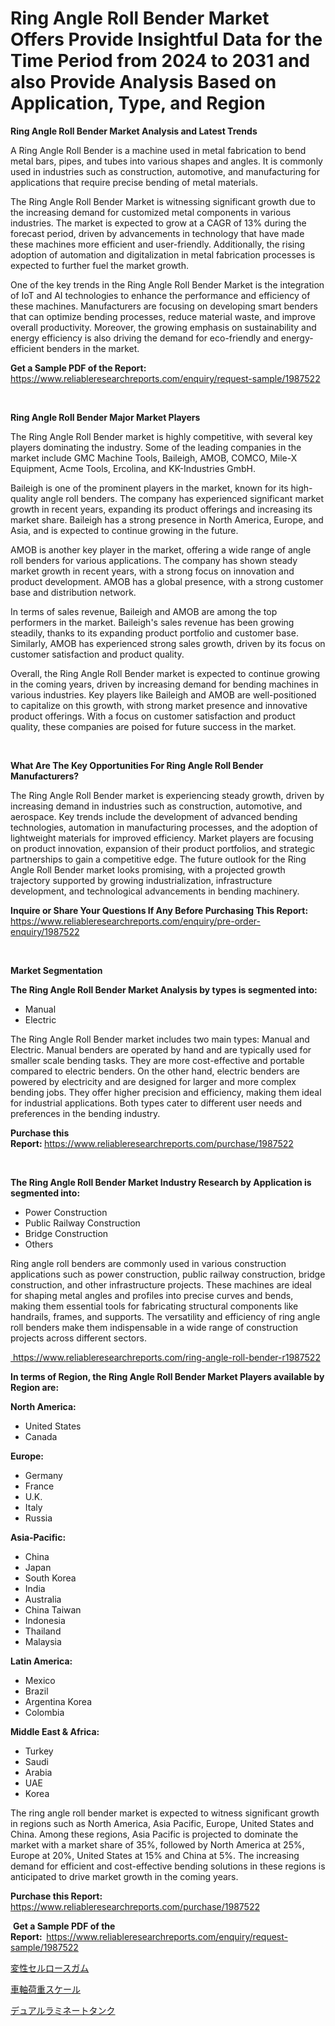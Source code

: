 <p><h1>Ring Angle Roll Bender Market Offers Provide Insightful Data for the Time Period from 2024 to 2031 and also Provide Analysis Based on Application, Type, and Region</h1></p><p><strong>Ring Angle Roll Bender Market Analysis and Latest Trends</strong></p>
<p><p>A Ring Angle Roll Bender is a machine used in metal fabrication to bend metal bars, pipes, and tubes into various shapes and angles. It is commonly used in industries such as construction, automotive, and manufacturing for applications that require precise bending of metal materials.</p><p>The Ring Angle Roll Bender Market is witnessing significant growth due to the increasing demand for customized metal components in various industries. The market is expected to grow at a CAGR of 13% during the forecast period, driven by advancements in technology that have made these machines more efficient and user-friendly. Additionally, the rising adoption of automation and digitalization in metal fabrication processes is expected to further fuel the market growth.</p><p>One of the key trends in the Ring Angle Roll Bender Market is the integration of IoT and AI technologies to enhance the performance and efficiency of these machines. Manufacturers are focusing on developing smart benders that can optimize bending processes, reduce material waste, and improve overall productivity. Moreover, the growing emphasis on sustainability and energy efficiency is also driving the demand for eco-friendly and energy-efficient benders in the market.</p></p>
<p><strong>Get a Sample PDF of the Report:&nbsp;</strong> <a href="https://www.reliableresearchreports.com/enquiry/request-sample/1987522">https://www.reliableresearchreports.com/enquiry/request-sample/1987522</a></p>
<p>&nbsp;</p>
<p><strong>Ring Angle Roll Bender Major Market Players</strong></p>
<p><p>The Ring Angle Roll Bender market is highly competitive, with several key players dominating the industry. Some of the leading companies in the market include GMC Machine Tools, Baileigh, AMOB, COMCO, Mile-X Equipment, Acme Tools, Ercolina, and KK-Industries GmbH.</p><p>Baileigh is one of the prominent players in the market, known for its high-quality angle roll benders. The company has experienced significant market growth in recent years, expanding its product offerings and increasing its market share. Baileigh has a strong presence in North America, Europe, and Asia, and is expected to continue growing in the future.</p><p>AMOB is another key player in the market, offering a wide range of angle roll benders for various applications. The company has shown steady market growth in recent years, with a strong focus on innovation and product development. AMOB has a global presence, with a strong customer base and distribution network.</p><p>In terms of sales revenue, Baileigh and AMOB are among the top performers in the market. Baileigh's sales revenue has been growing steadily, thanks to its expanding product portfolio and customer base. Similarly, AMOB has experienced strong sales growth, driven by its focus on customer satisfaction and product quality.</p><p>Overall, the Ring Angle Roll Bender market is expected to continue growing in the coming years, driven by increasing demand for bending machines in various industries. Key players like Baileigh and AMOB are well-positioned to capitalize on this growth, with strong market presence and innovative product offerings. With a focus on customer satisfaction and product quality, these companies are poised for future success in the market.</p></p>
<p>&nbsp;</p>
<p><strong>What Are The Key Opportunities For Ring Angle Roll Bender Manufacturers?</strong></p>
<p><p>The Ring Angle Roll Bender market is experiencing steady growth, driven by increasing demand in industries such as construction, automotive, and aerospace. Key trends include the development of advanced bending technologies, automation in manufacturing processes, and the adoption of lightweight materials for improved efficiency. Market players are focusing on product innovation, expansion of their product portfolios, and strategic partnerships to gain a competitive edge. The future outlook for the Ring Angle Roll Bender market looks promising, with a projected growth trajectory supported by growing industrialization, infrastructure development, and technological advancements in bending machinery.</p></p>
<p><strong>Inquire or Share Your Questions If Any Before Purchasing This Report:</strong> <a href="https://www.reliableresearchreports.com/enquiry/pre-order-enquiry/1987522">https://www.reliableresearchreports.com/enquiry/pre-order-enquiry/1987522</a></p>
<p>&nbsp;</p>
<p><strong>Market Segmentation</strong></p>
<p><strong>The Ring Angle Roll Bender Market Analysis by types is segmented into:</strong></p>
<p><ul><li>Manual</li><li>Electric</li></ul></p>
<p><p>The Ring Angle Roll Bender market includes two main types: Manual and Electric. Manual benders are operated by hand and are typically used for smaller scale bending tasks. They are more cost-effective and portable compared to electric benders. On the other hand, electric benders are powered by electricity and are designed for larger and more complex bending jobs. They offer higher precision and efficiency, making them ideal for industrial applications. Both types cater to different user needs and preferences in the bending industry.</p></p>
<p><strong>Purchase this Report:&nbsp;</strong><a href="https://www.reliableresearchreports.com/purchase/1987522">https://www.reliableresearchreports.com/purchase/1987522</a></p>
<p>&nbsp;</p>
<p><strong>The Ring Angle Roll Bender Market Industry Research by Application is segmented into:</strong></p>
<p><ul><li>Power Construction</li><li>Public Railway Construction</li><li>Bridge Construction</li><li>Others</li></ul></p>
<p><p>Ring angle roll benders are commonly used in various construction applications such as power construction, public railway construction, bridge construction, and other infrastructure projects. These machines are ideal for shaping metal angles and profiles into precise curves and bends, making them essential tools for fabricating structural components like handrails, frames, and supports. The versatility and efficiency of ring angle roll benders make them indispensable in a wide range of construction projects across different sectors.</p></p>
<p><a href="https://www.reliableresearchreports.com/ring-angle-roll-bender-r1987522">&nbsp;https://www.reliableresearchreports.com/ring-angle-roll-bender-r1987522</a></p>
<p><strong>In terms of Region, the Ring Angle Roll Bender Market Players available by Region are:</strong></p>
<p>
    <p> <strong> North America: </strong>
        <ul>
            <li>United States</li>
            <li>Canada</li>
        </ul>
        </p> 
    <p> <strong> Europe: </strong>
        <ul>
            <li>Germany</li>
            <li>France</li>
            <li>U.K.</li>
            <li>Italy</li>
            <li>Russia</li>
        </ul>
        </p> 
    <p> <strong> Asia-Pacific: </strong>
        <ul>
            <li>China</li>
            <li>Japan</li>
            <li>South Korea</li>
            <li>India</li>
            <li>Australia</li>
            <li>China Taiwan</li>
            <li>Indonesia</li>
            <li>Thailand</li>
            <li>Malaysia</li>
        </ul>
        </p> 
    <p> <strong> Latin America: </strong>
        <ul>
            <li>Mexico</li>
            <li>Brazil</li>
            <li>Argentina Korea</li>
            <li>Colombia</li>
        </ul>
        </p> 
    <p> <strong> Middle East & Africa: </strong>
        <ul>
            <li>Turkey</li>
            <li>Saudi</li>
            <li>Arabia</li>
            <li>UAE</li>
            <li>Korea</li>
        </ul>
    </p>
    </p>
<p><p>The ring angle roll bender market is expected to witness significant growth in regions such as North America, Asia Pacific, Europe, United States and China. Among these regions, Asia Pacific is projected to dominate the market with a market share of 35%, followed by North America at 25%, Europe at 20%, United States at 15% and China at 5%. The increasing demand for efficient and cost-effective bending solutions in these regions is anticipated to drive market growth in the coming years.</p></p>
<p><strong>Purchase this Report: </strong><a href="https://www.reliableresearchreports.com/purchase/1987522">https://www.reliableresearchreports.com/purchase/1987522</a></p>
<p>&nbsp;<strong>Get a Sample PDF of the Report:&nbsp;&nbsp;</strong><a href="https://www.reliableresearchreports.com/enquiry/request-sample/1987522">https://www.reliableresearchreports.com/enquiry/request-sample/1987522</a></p>
<p><strong></strong></p>
<p><p><a href="https://github.com/pepo3k/Market-Research-Report-List-1/blob/main/199147845435.md">変性セルロースガム</a></p><p><a href="https://github.com/nemesis2824/Market-Research-Report-List-1/blob/main/783999845436.md">車軸荷重スケール</a></p><p><a href="https://github.com/CieloStamm/Market-Research-Report-List-1/blob/main/162371145437.md">デュアルラミネートタンク</a></p></p>